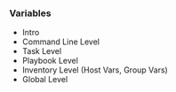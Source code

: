 ### Variables

   - Intro
   - Command Line Level
   - Task Level
   - Playbook Level
   - Inventory Level (Host Vars, Group Vars)
   - Global Level

